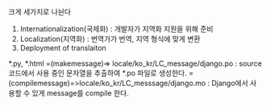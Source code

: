 
크게 세가지로 나뉜다

1. Internationalization(국제화) : 개발자가 지역화 지원을 위해 준비
2. Localization(지역화) : 번역가가 번역, 지역 형식에 맞게 변환
3. Deployment of translaiton



*.py, *.html 
=(makemessage)=> locale/ko_kr/LC_message/django.po 
: source 코드에서 사용 중인 문자열을 추출하여 *.po 파일로 생성한다. 
=(compilemessage)=>locale/ko_kr/LC_messsage/django.mo 
: Django에서 사용할 수 있게 message를 compile 한다.


